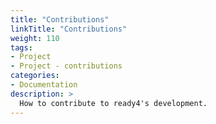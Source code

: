 ```yaml
---
title: "Contributions"
linkTitle: "Contributions"
weight: 110
tags:
- Project
- Project - contributions
categories:
- Documentation
description: >
  How to contribute to ready4's development.
---
```

